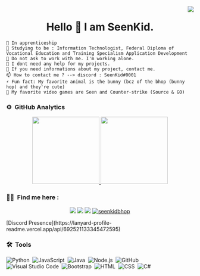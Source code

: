
<img align="right" src="https://visitor-badge.glitch.me/badge?page_id=SeenKid.SeenKid"/>
<h1 align="center">Hello 👋 I am SeenKid.</h1> 

    🔭 In apprenticeship 
    🌱 Studying to be : Information Technologist, Federal Diploma of Vocational Education and Training Specialism Application Development
    👯 Do not ask to work with me. I'm working alone.
    🤔 I dont need any help for my projects.
    💬 If you need informations about my project, contact me.
    📫 How to contact me ? --> discord : SeenKid#0001
    ⚡ Fun fact: My favorite animal is the bunny (bcz of the bhop (bunny hop) and they're cute)
    👾 My favorite video games are Seen and Counter-strike (Source & GO)
    
### ⚙️ &nbsp;GitHub Analytics

<p align="center">
<a href="https://github.com/SeenKid">
  <img height="180em" src="https://github-readme-stats-eight-theta.vercel.app/api?username=SeenKid&show_icons=true&theme=algolia&include_all_commits=true&count_private=true"/>
  <img height="180em" src="https://github-readme-stats-eight-theta.vercel.app/api/top-langs/?username=SeenKid&layout=compact&langs_count=8&theme=algolia"/>
</a>
</p>

### 🤝🏻 &nbsp;Find me here :

<p align="center">
<a href="https://www.instagram.com/nkwcxnn/"><img src="https://img.shields.io/badge/-@nkwcxnn-E4405F?style=flat&logo=Instagram&logoColor=white"/></a>
<a href="https://twitch.tv/Seenkidbhop"><img src="https://img.shields.io/twitch/status/Seenkidbhop?style=social"/></a>
<a href="https://www.youtube.com/channel/UCkef2tpJ14Lkv2uiNvH4pog"><img src="https://img.shields.io/youtube/channel/subscribers/UCkef2tpJ14Lkv2uiNvH4pog?style=social"/></a>
<a href="https://twitter.com/seenkidbhop" target="blank"><img src="https://img.shields.io/twitter/follow/Seenkidbhop?style=social" alt="seenkidbhop" /></a>
</p>
[Discord Presence](https://lanyard-profile-readme.vercel.app/api/692521133345472595)

### 🛠 &nbsp;Tools

![Python](https://img.shields.io/badge/-Python-05122A?style=flat&logo=python)&nbsp;
![JavaScript](https://img.shields.io/badge/-JavaScript-05122A?style=flat&logo=javascript)&nbsp;
![Java](https://img.shields.io/badge/-Java-05122A?style=flat&logo=Java&logoColor=FFA518)&nbsp;
![Node.js](https://img.shields.io/badge/-Node.js-05122A?style=flat&logo=node.js)&nbsp;
![GitHub](https://img.shields.io/badge/-GitHub-05122A?style=flat&logo=github)&nbsp;
![Visual Studio Code](https://img.shields.io/badge/-Visual%20Studio%20Code-05122A?style=flat&logo=visual-studio-code&logoColor=007ACC)&nbsp;
![Bootstrap](https://img.shields.io/badge/-Bootstrap-05122A?style=flat&logo=bootstrap&logoColor=563D7C)&nbsp;
![HTML](https://img.shields.io/badge/-HTML-05122A?style=flat&logo=HTML5)&nbsp;
![CSS](https://img.shields.io/badge/-CSS-05122A?style=flat&logo=CSS3&logoColor=1572B6)&nbsp;
![C#](https://img.shields.io/badge/-csharp-05122A?style=flat&logo=csharp)&nbsp;
